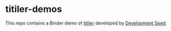 # titiler-demos

This repo contains a Binder demo of [titiler](https://github.com/developmentseed/titiler) developed by [Development Seed](https://developmentseed.org/)
